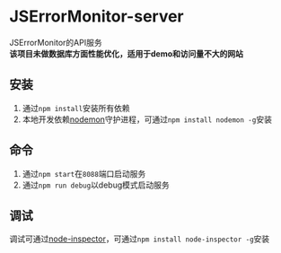 # JSErrorMonitor-server
JSErrorMonitor的API服务  
**该项目未做数据库方面性能优化，适用于demo和访问量不大的网站**

## 安装
1. 通过`npm install`安装所有依赖
2. 本地开发依赖[nodemon](https://github.com/remy/nodemon)守护进程，可通过`npm install nodemon -g`安装

## 命令
1. 通过`npm start`在`8088`端口启动服务
2. 通过`npm run debug`以debug模式启动服务

## 调试
调试可通过[node-inspector](https://github.com/node-inspector/node-inspector)，可通过`npm install node-inspector -g`安装
